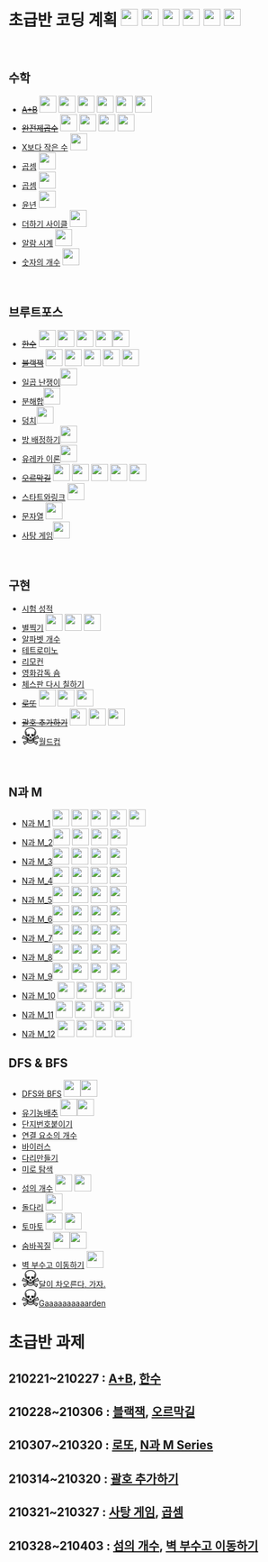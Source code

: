 # 초급반 코딩 계획 <img src="./md-images/gyeongju.png" height = "30" width="30"> <img src="./md-images/kihoon.png" height = "30" width="30"> <img src="./md-images/woorim.png" height = "30" width="30"> <img src="./md-images/sangb.png" height = "30" width="30"> <img src="./md-images/dongeon.png" height = "30" width="30"> <img src="./md-images/haebum.png" height = "30" width="30">

　

## 수학

* ~~[A+B](https://www.acmicpc.net/problem/11021)~~ <img src="./md-images/kiwan.png" height = "30" width="30"> <img src="./md-images/gyeongju.png" height = "30" width="30"> <img src="./md-images/kihoon.png" height = "30" width="30"> <img src="./md-images/sangb.png" height = "30" width="30"> <img src="./md-images/dongeon.png" height = "30" width="30"> <img src="./md-images/haebum.png" height = "30" width="30">
* ~~[완전제곱수](https://www.acmicpc.net/problem/1977)~~ <img src="./md-images/gyeongju.png" height = "30" width="30"> <img src="./md-images/woorim.png" height = "30" width="30"> <img src="./md-images/sangb.png" height = "30" width="30"> <img src="./md-images/kiwan.png" height = "30" width="30">
* [X보다 작은 수](https://www.acmicpc.net/problem/10871) <img src="./md-images/haebum.png" height = "30" width="30">
* [곱셈](https://www.acmicpc.net/problem/2588) <img src="./md-images/haebum.png" height = "30" width="30">
* [곱셈](https://www.acmicpc.net/problem/1629) <img src="./md-images/haebum.png" height = "30" width="30">
* [윤년](https://www.acmicpc.net/problem/2753) <img src="./md-images/haebum.png" height = "30" width="30">
* [더하기 사이클](https://www.acmicpc.net/problem/1110) <img src="./md-images/haebum.png" height = "30" width="30">
* [알람 시계](https://www.acmicpc.net/problem/2884) <img src="./md-images/haebum.png" height = "30" width="30">
* [숫자의 개수](https://www.acmicpc.net/problem/2577) <img src="./md-images/haebum.png" height = "30" width="30">

　

## 브루트포스

* ~~[한수](https://www.acmicpc.net/problem/1065)~~ <img src="./md-images/kiwan.png" height = "30" width="30"> <img src="./md-images/gyeongju.png" height = "30" width="30"> <img src="./md-images/kihoon.png" height = "30" width="30"> <img src="./md-images/sangb.png" height = "30" width="30"><img src="./md-images/haebum.png" height = "30" width="30">
* ~~[블랙잭](https://www.acmicpc.net/problem/2798)~~ <img src="./md-images/haebum.png" height = "30" width="30"> <img src="./md-images/kihoon.png" height = "30" width="30"> <img src="./md-images/gyeongju.png" height = "30" width="30"> <img src="./md-images/woorim.png" height = "30" width="30"> <img src="./md-images/kiwan.png" height = "30" width="30">
* [일곱 난쟁이<img src="./md-images/haebum.png" height = "30" width="30">](https://www.acmicpc.net/problem/2309)
* [분해합<img src="./md-images/haebum.png" height = "30" width="30">](https://www.acmicpc.net/problem/2231)
* [덩치<img src="./md-images/haebum.png" height = "30" width="30">](https://www.acmicpc.net/problem/7568)
* [방 배정하기<img src="./md-images/haebum.png" height = "30" width="30">](https://www.acmicpc.net/problem/14697)
* [유레카 이론<img src="./md-images/haebum.png" height = "30" width="30">](https://www.acmicpc.net/problem/10448)
* ~~[오르막길](https://www.acmicpc.net/problem/2846)~~ <img src="./md-images/haebum.png" height = "30" width="30"> <img src="./md-images/kihoon.png" height = "30" width="30"> <img src="./md-images/gyeongju.png" height = "30" width="30"> <img src="./md-images/woorim.png" height = "30" width="30"> <img src="./md-images/kiwan.png" height = "30" width="30">
* [스타트와링크](https://www.acmicpc.net/problem/14889) <img src="./md-images/haebum.png" height = "30" width="30">
* [문자열](https://www.acmicpc.net/problem/1120) <img src="./md-images/gyeongju.png" height = "30" width="30">
* [사탕 게임<img src="./md-images/haebum.png" height = "30" width="30">](https://www.acmicpc.net/problem/3085)

　

## 구현

* [시험 성적](https://www.acmicpc.net/problem/9498)
* [별찍기](https://www.acmicpc.net/problem/2442) <img src="./md-images/kiwan.png" height = "30" width="30"> <img src="./md-images/gyeongju.png" height = "30" width="30"> <img src="./md-images/kihoon.png" height = "30" width="30">
* [알파벳 개수](https://www.acmicpc.net/problem/10808)
* [테트로미노](https://www.acmicpc.net/problem/14500)
* [리모컨](https://www.acmicpc.net/problem/1107)
* [영화감독 숌](https://www.acmicpc.net/problem/1436)
* [체스판 다시 칠하기](https://www.acmicpc.net/problem/1018)
* ~~[로또](https://www.acmicpc.net/problem/6603)~~ <img src="./md-images/haebum.png" height = "30" width="30"> <img src="./md-images/gyeongju.png" height = "30" width="30"> <img src="./md-images/woorim.png" height = "30" width="30">
* ~~[괄호 추가하기](https://www.acmicpc.net/problem/16637)~~ <img src="./md-images/gyeongju.png" height = "30" width="30"> <img src="./md-images/kiwan.png" height = "30" width="30"> <img src="./md-images/haebum.png" height = "30" width="30">
* <img src="./md-images/dangerous.png" height = "30" width="30">[월드컵](https://www.acmicpc.net/problem/6987)

　

## N과 M

* [N과 M_1](https://www.acmicpc.net/problem/15649) <img src="./md-images/haebum.png" height = "30" width="30"> <img src="./md-images/gyeongju.png" height = "30" width="30"> <img src="./md-images/woorim.png" height = "30" width="30"> <img src="./md-images/kihoon.png" height = "30" width="30"> <img src="./md-images/kiwan.png" height = "30" width="30">
* [N과 M_2](https://www.acmicpc.net/problem/15650)<img src="./md-images/haebum.png" height = "30" width="30"> <img src="./md-images/woorim.png" height = "30" width="30"> <img src="./md-images/kihoon.png" height = "30" width="30"> <img src="./md-images/kiwan.png" height = "30" width="30">
* [N과 M_3](https://www.acmicpc.net/problem/15651)<img src="./md-images/haebum.png" height = "30" width="30"> <img src="./md-images/woorim.png" height = "30" width="30"> <img src="./md-images/kihoon.png" height = "30" width="30"> <img src="./md-images/kiwan.png" height = "30" width="30">
* [N과 M_4](https://www.acmicpc.net/problem/15652)<img src="./md-images/haebum.png" height = "30" width="30"> <img src="./md-images/woorim.png" height = "30" width="30"> <img src="./md-images/kihoon.png" height = "30" width="30"> <img src="./md-images/kiwan.png" height = "30" width="30">
* [N과 M_5](https://www.acmicpc.net/problem/15654)<img src="./md-images/haebum.png" height = "30" width="30"> <img src="./md-images/woorim.png" height = "30" width="30"> <img src="./md-images/kihoon.png" height = "30" width="30"> <img src="./md-images/kiwan.png" height = "30" width="30">
* [N과 M_6](https://www.acmicpc.net/problem/15655)<img src="./md-images/haebum.png" height = "30" width="30"> <img src="./md-images/woorim.png" height = "30" width="30"> <img src="./md-images/kihoon.png" height = "30" width="30"> <img src="./md-images/kiwan.png" height = "30" width="30">
* [N과 M_7](https://www.acmicpc.net/problem/15656)<img src="./md-images/haebum.png" height = "30" width="30"> <img src="./md-images/woorim.png" height = "30" width="30"> <img src="./md-images/kihoon.png" height = "30" width="30"> <img src="./md-images/kiwan.png" height = "30" width="30">
* [N과 M_8](https://www.acmicpc.net/problem/15657)<img src="./md-images/haebum.png" height = "30" width="30"> <img src="./md-images/woorim.png" height = "30" width="30"> <img src="./md-images/kihoon.png" height = "30" width="30"> <img src="./md-images/kiwan.png" height = "30" width="30">
* [N과 M_9](https://www.acmicpc.net/problem/15663)<img src="./md-images/haebum.png" height = "30" width="30"> <img src="./md-images/woorim.png" height = "30" width="30"> <img src="./md-images/kihoon.png" height = "30" width="30"> <img src="./md-images/kiwan.png" height = "30" width="30">
* [N과 M_10](https://www.acmicpc.net/problem/15664) <img src="./md-images/haebum.png" height = "30" width="30"> <img src="./md-images/woorim.png" height = "30" width="30"> <img src="./md-images/kihoon.png" height = "30" width="30"> <img src="./md-images/kiwan.png" height = "30" width="30">
* [N과 M_11](https://www.acmicpc.net/problem/15665) <img src="./md-images/haebum.png" height = "30" width="30"> <img src="./md-images/woorim.png" height = "30" width="30"> <img src="./md-images/kihoon.png" height = "30" width="30"> <img src="./md-images/kiwan.png" height = "30" width="30">
* [N과 M_12](https://www.acmicpc.net/problem/15666) <img src="./md-images/haebum.png" height = "30" width="30"> <img src="./md-images/woorim.png" height = "30" width="30"> <img src="./md-images/kihoon.png" height = "30" width="30"> <img src="./md-images/kiwan.png" height = "30" width="30">



## DFS & BFS

* [DFS와 BFS](https://www.acmicpc.net/problem/1260) <img src="./md-images/gyeongju.png" height = "30" width="30"><img src="./md-images/haebum.png" height = "30" width="30">
* [유기농배추](https://www.acmicpc.net/problem/1012) <img src="./md-images/gyeongju.png" height = "30" width="30"><img src="./md-images/haebum.png" height = "30" width="30">
* [단지번호붙이기](https://www.acmicpc.net/problem/2667)
* [연결 요소의 개수](https://www.acmicpc.net/problem/11724)
* [바이러스](https://www.acmicpc.net/problem/2606)
* [다리만들기](https://www.acmicpc.net/problem/17472)
* [미로 탐색](https://www.acmicpc.net/problem/2178)
* [섬의 개수](https://www.acmicpc.net/problem/4963) <img src="./md-images/gyeongju.png" height = "30" width="30"> <img src="./md-images/haebum.png" height = "30" width="30">
* [돌다리](https://www.acmicpc.net/problem/12761) <img src="./md-images/gyeongju.png" height = "30" width="30">
* [토마토](https://www.acmicpc.net/problem/7576) <img src="./md-images/gyeongju.png" height = "30" width="30"> <img src="./md-images/haebum.png" height = "30" width="30">
* [숨바꼭질](https://www.acmicpc.net/problem/1697) <img src="./md-images/gyeongju.png" height = "30" width="30"><img src="./md-images/haebum.png" height = "30" width="30">
* [벽 부수고 이동하기](https://www.acmicpc.net/problem/2206) <img src="./md-images/haebum.png" height = "30" width="30">
* <img src="./md-images/dangerous.png" height = "30" width="30">[달이 차오른다, 가자.](https://www.acmicpc.net/problem/1194)
* <img src="./md-images/dangerous.png" height = "30" width="30">[Gaaaaaaaaaarden](https://www.acmicpc.net/problem/18809)


# 초급반 과제

## 210221~210227 : [A+B](https://www.acmicpc.net/problem/11021), [한수](https://www.acmicpc.net/problem/1065)
## 210228~210306 : [블랙잭](https://www.acmicpc.net/problem/2798), [오르막길](https://www.acmicpc.net/problem/2846)
## 210307~210320 : [로또](https://www.acmicpc.net/problem/6603), [N과 M Series](https://www.acmicpc.net/workbook/view/2052)
## 210314~210320 : [괄호 추가하기](https://www.acmicpc.net/problem/16637)
## 210321~210327 : [사탕 게임](https://www.acmicpc.net/problem/3085), [곱셈](https://www.acmicpc.net/problem/1629)
## 210328~210403 : [섬의 개수](https://www.acmicpc.net/problem/4963), [벽 부수고 이동하기](https://www.acmicpc.net/problem/2206)


